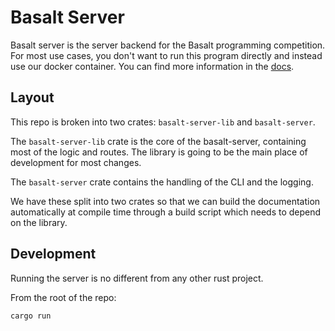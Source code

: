 # Basalt Server

Basalt server is the server backend for the Basalt programming
competition.  For most use cases, you don't want to run this program
directly and instead use our docker container.  You can find more
information in the [docs](https://basalt.rs/cli).

## Layout

This repo is broken into two crates: `basalt-server-lib` and
`basalt-server`.

The `basalt-server-lib` crate is the core of the basalt-server,
containing most of the logic and routes.  The library is going to be the
main place of development for most changes.

The `basalt-server` crate contains the handling of the CLI and the
logging.

We have these split into two crates so that we can build the
documentation automatically at compile time through a build script which
needs to depend on the library.

## Development

Running the server is no different from any other rust project.

From the root of the repo:

```sh
cargo run
```
